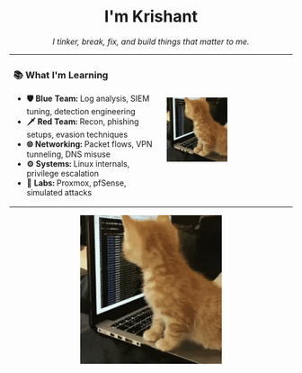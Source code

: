 <!-- Terminal-style welcome GIF -->


<h1 align="center">I'm Krishant</h1>
<p align="center"><em>I tinker, break, fix, and build things that matter to me.</em></p>

<table>
  <tr>
    <td>
<h3>📚 What I'm Learning</h3>

<ul>
  <li><strong>🛡️ Blue Team:</strong> Log analysis, SIEM tuning, detection engineering</li>
  <li><strong>🗡️ Red Team:</strong> Recon, phishing setups, evasion techniques</li>
  <li><strong>🌐 Networking:</strong> Packet flows, VPN tunneling, DNS misuse</li>
  <li><strong>⚙️ Systems:</strong> Linux internals, privilege escalation</li>
  <li><strong>🧪 Labs:</strong> Proxmox, pfSense, simulated attacks</li>
</ul>

</td>
    <td>
      <img src="https://github.com/Krishantx/krishantx/blob/main/cat-work-in-progress.gif" width="50%" />
    </td>
  </tr>
</table>


<p align="center">
  <img src="https://github.com/Krishantx/krishantx/blob/main/cat-work-in-progress.gif" width="50%" />
</p>
